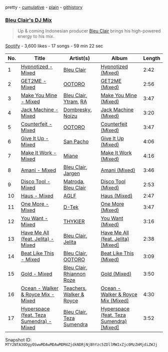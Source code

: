 pretty - [cumulative](/playlists/cumulative/37i9dQZF1DX92zI3Y5s9Wf.md) - [plain](/playlists/plain/37i9dQZF1DX92zI3Y5s9Wf) - [githistory](https://github.githistory.xyz/mackorone/spotify-playlist-archive/blob/main/playlists/plain/37i9dQZF1DX92zI3Y5s9Wf)

### [Bleu Clair's DJ Mix](https://open.spotify.com/playlist/37i9dQZF1DX92zI3Y5s9Wf)

> Up & coming Indonesian producer <a href="spotify:artist:7kA4sEagpoNK91I7wr9tYr">Bleu Clair</a> brings his high\-powered energy to his mix.

[Spotify](https://open.spotify.com/user/spotify) - 3,600 likes - 17 songs - 59 min 22 sec

| No. | Title | Artist(s) | Album | Length |
|---|---|---|---|---|
| 1 | [Hypnotized \- Mixed](https://open.spotify.com/track/17FhxnRQl2F94EkmMNVbts) | [Bleu Clair](https://open.spotify.com/artist/7kA4sEagpoNK91I7wr9tYr) | [Hypnotized \(Mixed\)](https://open.spotify.com/album/3surLOYcGKGl4JWbWbKhfC) | 2:42 |
| 2 | [GET2ME \- Mixed](https://open.spotify.com/track/1c24dWLgMPfoEVwE6BIef0) | [OOTORO](https://open.spotify.com/artist/3kWLEfykUXgiuhbR2NwnLI) | [GET2ME \(Mixed\)](https://open.spotify.com/album/2KOF0VQj5j4K3jxXIbgziA) | 2:56 |
| 3 | [Make You Mine \- Mixed](https://open.spotify.com/track/7wMUsFNUYt5h2zbfFdUJoQ) | [Bleu Clair](https://open.spotify.com/artist/7kA4sEagpoNK91I7wr9tYr), [Ytram](https://open.spotify.com/artist/5qTx6amAEpOiXxb6KQjquZ), [RA](https://open.spotify.com/artist/5KB4q7bGeG3ekRWMLX11Rs) | [Make You Mine \(Mixed\)](https://open.spotify.com/album/32BWCGKohMV0P10JpnxlQW) | 3:47 |
| 4 | [Jack Machine \- Mixed](https://open.spotify.com/track/4xD5z9PngSIJjbI3zJEbC0) | [Dombresky](https://open.spotify.com/artist/2GVtgxcx7jg5xVCZsIHSGN), [Noizu](https://open.spotify.com/artist/3VRyybsQu0MDG0F2LBxnv7) | [Jack Machine \(Mixed\)](https://open.spotify.com/album/30XX0H1fJjIr9KvTQ9T3yN) | 3:20 |
| 5 | [Counterfeit \- Mixed](https://open.spotify.com/track/1iRNiy6tookS7XKi0lsrZq) | [OOTORO](https://open.spotify.com/artist/3kWLEfykUXgiuhbR2NwnLI) | [Counterfeit \(Mixed\)](https://open.spotify.com/album/7pkjFQV26fX2cXhsiUKGje) | 3:47 |
| 6 | [Give It Up \- Mixed](https://open.spotify.com/track/17ZOoVhd3hbgucGAQh4Mi8) | [San Pacho](https://open.spotify.com/artist/5jBerZvTAajwYvdxt3UhgU) | [Give It Up \(Mixed\)](https://open.spotify.com/album/1G5JOQZFIbpRYRjIRI810c) | 4:06 |
| 7 | [Make It Work \- Mixed](https://open.spotify.com/track/0pxWo6oa3rTkHv4Ddj0wnS) | [Miane](https://open.spotify.com/artist/6bprXdW2g8kg49tNslPQ6X) | [Make It Work \(Mixed\)](https://open.spotify.com/album/0t5CgdDVJJrkhmlaLDGOax) | 4:16 |
| 8 | [Amani \- Mixed](https://open.spotify.com/track/0O8ug6Qn3SUcaiE6KuHaP5) | [Bleu Clair](https://open.spotify.com/artist/7kA4sEagpoNK91I7wr9tYr), [Jargen](https://open.spotify.com/artist/7eNmYIb1F1EUjKBc4UIJBl) | [Amani \(Mixed\)](https://open.spotify.com/album/0l9Q8i7hqQMfDzHDXDkoSp) | 3:46 |
| 9 | [Disco Tool \- Mixed](https://open.spotify.com/track/16DhQSb9o1I4MmG404JgOe) | [Matroda](https://open.spotify.com/artist/45lcbTsX07JWzmTIjcdyBz), [Bleu Clair](https://open.spotify.com/artist/7kA4sEagpoNK91I7wr9tYr) | [Disco Tool \(Mixed\)](https://open.spotify.com/album/4LGhRu4xfqWpWLqdXLLxSh) | 2:53 |
| 10 | [Haus \- Mixed](https://open.spotify.com/track/6Te0wpoDi7GoqhrxYV8N8x) | [AGLF](https://open.spotify.com/artist/6xGwO3Ev8tb2hk8J5N9OdG) | [Haus \(Mixed\)](https://open.spotify.com/album/3Aj2uL7YIuYe3lufNJLNf3) | 2:47 |
| 11 | [One More \- Mixed](https://open.spotify.com/track/2ilZpxc0FUFE3ie0s58W64) | [D\-Tek](https://open.spotify.com/artist/0Ss5Mgh4yOBheewjYwTJ7p) | [One More \(Mixed\)](https://open.spotify.com/album/5HGncMD3ArHn7iBZuCfj7q) | 3:47 |
| 12 | [You Want \- Mixed](https://open.spotify.com/track/28ahSpMzp9BSOYFAOmEZm4) | [THYKIER](https://open.spotify.com/artist/4EePQNY0QBU3IPSSvqZOpI) | [You Want \(Mixed\)](https://open.spotify.com/album/6g6ttEYVqTr0L7lWqBfVgw) | 3:16 |
| 13 | [Have Me All \(feat\. Jelita\) \- Mixed](https://open.spotify.com/track/59sqCjbqNacXS8EZILgtuD) | [Bleu Clair](https://open.spotify.com/artist/7kA4sEagpoNK91I7wr9tYr), [Jelita](https://open.spotify.com/artist/596BA0qMEP52RCEOiqIrnr) | [Have Me All \(feat\. Jelita\) \[Mixed\]](https://open.spotify.com/album/2Ro4h8rwVVNzFAdLXfKhaz) | 2:38 |
| 14 | [Beat Like This \- Mixed](https://open.spotify.com/track/4QfdVFOWLKZCxpvDdO4L46) | [Bleu Clair](https://open.spotify.com/artist/7kA4sEagpoNK91I7wr9tYr), [OOTORO](https://open.spotify.com/artist/3kWLEfykUXgiuhbR2NwnLI) | [Beat Like This \(Mixed\)](https://open.spotify.com/album/3pTmP7BaGyhwGzjq3WjPQ1) | 3:09 |
| 15 | [Gold \- Mixed](https://open.spotify.com/track/0J6R9VDXUuh6ILV4GfpCIk) | [Bleu Clair](https://open.spotify.com/artist/7kA4sEagpoNK91I7wr9tYr), [Rhiannon Roze](https://open.spotify.com/artist/3epScA5vlvqzr2AfI7JJ2f) | [Gold \(Mixed\)](https://open.spotify.com/album/0RfzwpK5C39h0C70GElnml) | 3:50 |
| 16 | [Ocean \- Walker & Royce Mix \- Mixed](https://open.spotify.com/track/76dWV8LuOUowkq7maSoF3j) | [Teachers](https://open.spotify.com/artist/0D0wa2W41SfFzUKoWec8sE), [Walker & Royce](https://open.spotify.com/artist/1lAwVq9MxNJkB0dEY6xNoV) | [Ocean \- Walker & Royce Mix \(Mixed\)](https://open.spotify.com/album/6Vl8XyTW8iMKKJ7EhMq8Qe) | 4:30 |
| 17 | [Hyperspace \(feat\. Teza Sumendra\) \- Mixed](https://open.spotify.com/track/2v1FEhMiFDZzZN08tfZe4v) | [Bleu Clair](https://open.spotify.com/artist/7kA4sEagpoNK91I7wr9tYr), [Teza Sumendra](https://open.spotify.com/artist/2fS9sWFJcWN8wVhYbCfdC7) | [Hyperspace \(feat\. Teza Sumendra\) \[Mixed\]](https://open.spotify.com/album/7MtmtT5r0gwLIbayb9ouT0) | 3:52 |

Snapshot ID: `MTY2NTA3ODgyOSwwMDAwMDAwMDM4ZjdkNDRjNjBhYzc5ZDllMWIxZjc0MzZmMjdiZWJj`
